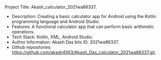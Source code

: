 Project Title: Akash_calculator_2021wa86337.
* Description:  Creating a basic calculator app for Android using the Kotlin programming language and Android Studio.
* Features: A functional calculator app that can perform basic arithmetic operations.
* Tech Stack: Kotlin, XML, Android Studio.
* Author Information: Akash Das bits ID: 2021wa86337.
* Github repositories: https://github.com/akash4563/Akash_Das_calculator_2021wa86337.git.

